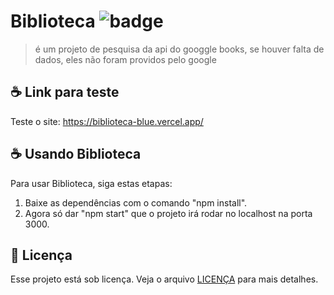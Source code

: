 # Biblioteca ![badge](https://img.shields.io/badge/license-MIT-sucess)

> é um projeto de pesquisa da api do googgle books, se houver falta de dados, eles não foram providos pelo google

## ☕ Link para teste
Teste o site: https://biblioteca-blue.vercel.app/

## ☕ Usando Biblioteca

Para usar Biblioteca, siga estas etapas:

1. Baixe as dependências com o comando "npm install".
2. Agora só dar "npm start" que o projeto irá rodar no localhost na porta 3000.

## 📝 Licença

Esse projeto está sob licença. Veja o arquivo [LICENÇA](https://github.com/matheus-valentim/biblioteca/blob/main/license) para mais detalhes.
